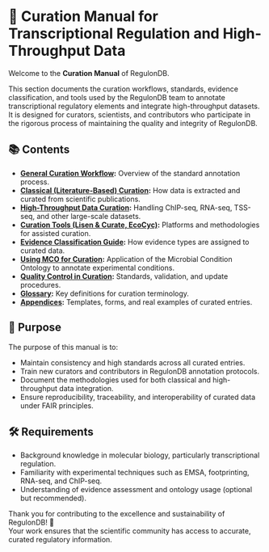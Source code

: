 # 📑 Curation Manual for Transcriptional Regulation and High-Throughput Data

Welcome to the **Curation Manual** of RegulonDB.

This section documents the curation workflows, standards, evidence classification, and tools used by the RegulonDB team to annotate transcriptional regulatory elements and integrate high-throughput datasets.  
It is designed for curators, scientists, and contributors who participate in the rigorous process of maintaining the quality and integrity of RegulonDB.



## 📚 Contents

- **[General Curation Workflow](curation_workflow.md):** Overview of the standard annotation process.
- **[Classical (Literature-Based) Curation](classical_curation.md):** How data is extracted and curated from scientific publications.
- **[High-Throughput Data Curation](ht_data_curation.md):** Handling ChIP-seq, RNA-seq, TSS-seq, and other large-scale datasets.
- **[Curation Tools (Lisen & Curate, EcoCyc)](curation_tools.md):** Platforms and methodologies for assisted curation.
- **[Evidence Classification Guide](evidence_classification.md):** How evidence types are assigned to curated data.
- **[Using MCO for Curation](mco_usage_curation.md):** Application of the Microbial Condition Ontology to annotate experimental conditions.
- **[Quality Control in Curation](quality_control.md):** Standards, validation, and update procedures.
- **[Glossary](glossary.md):** Key definitions for curation terminology.
- **[Appendices](appendices.md):** Templates, forms, and real examples of curated entries.



## 🎯 Purpose

The purpose of this manual is to:
- Maintain consistency and high standards across all curated entries.
- Train new curators and contributors in RegulonDB annotation protocols.
- Document the methodologies used for both classical and high-throughput data integration.
- Ensure reproducibility, traceability, and interoperability of curated data under FAIR principles.



## 🛠️ Requirements

- Background knowledge in molecular biology, particularly transcriptional regulation.
- Familiarity with experimental techniques such as EMSA, footprinting, RNA-seq, and ChIP-seq.
- Understanding of evidence assessment and ontology usage (optional but recommended).



Thank you for contributing to the excellence and sustainability of RegulonDB! 🌟  
Your work ensures that the scientific community has access to accurate, curated regulatory information.

